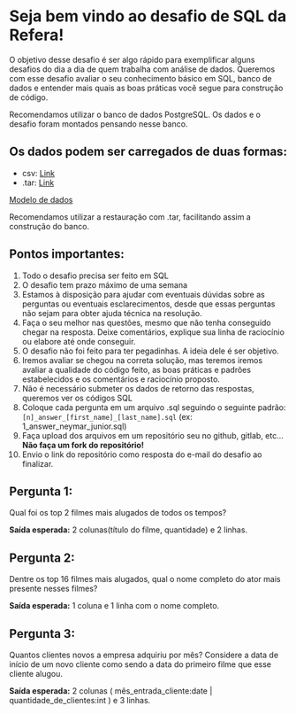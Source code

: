 # Seja bem vindo ao desafio de SQL da Refera!

O objetivo desse desafio é ser algo rápido para exemplificar alguns desafios do dia a dia de quem trabalha com análise de dados. Queremos com esse desafio avaliar o seu conhecimento básico em SQL, banco de dados e entender mais quais as boas práticas você segue para construção de código.

Recomendamos utilizar o banco de dados PostgreSQL. Os dados e o desafio foram montados pensando nesse banco.

## Os dados podem ser carregados de duas formas:
* csv: [Link](https://drive.google.com/file/d/1NbCcMPwUBAXiC8rIxz_oxFtMHE4hR39L/view?usp=sharing)
* .tar: [Link](https://drive.google.com/file/d/1MjoGGK9WUek_QEwEqBFPjAYZNcCe7cGn/view?usp=sharing)

[Modelo de dados](https://www.postgresqltutorial.com/postgresql-getting-started/postgresql-sample-database/)

Recomendamos utilizar a restauração com .tar, facilitando assim a construção do banco.

## Pontos importantes:
1. Todo o desafio precisa ser feito em SQL
2. O desafio tem prazo máximo de uma semana
3. Estamos à disposição para ajudar com eventuais dúvidas sobre as perguntas ou eventuais esclarecimentos, desde que essas perguntas não sejam para obter ajuda técnica na resolução.
4. Faça o seu melhor nas questões, mesmo que não tenha conseguido chegar na resposta. Deixe comentários, explique sua linha de raciocínio ou elabore até onde conseguir.
5. O desafio não foi feito para ter pegadinhas. A ideia dele é ser objetivo.
6. Iremos avaliar se chegou na correta solução, mas teremos iremos avaliar a qualidade do código feito, as boas práticas e padrões estabelecidos e os comentários e raciocínio proposto.
7. Não é necessário submeter os dados de retorno das respostas, queremos ver os códigos SQL
8. Coloque cada pergunta em um arquivo .sql seguindo o seguinte padrão: 
```[n]_answer_[first_name]_[last_name].sql``` (ex: 1_answer_neymar_junior.sql)
9. Faça upload dos arquivos em um repositório seu no github, gitlab, etc... **Não faça um fork do repositório!**
10. Envio o link do repositório como resposta do e-mail do desafio ao finalizar.

## Pergunta 1:
Qual foi os top 2 filmes mais alugados de todos os tempos?

**Saída esperada:** 2 colunas(título do filme, quantidade) e 2 linhas.

## Pergunta 2:
Dentre os top 16 filmes mais alugados, qual o nome completo do ator mais presente nesses filmes?

**Saída esperada:** 1 coluna e 1 linha com o nome completo.

## Pergunta 3:
Quantos clientes novos a empresa adquiriu por mês? Considere a data de início de um novo cliente como sendo a data do primeiro filme que esse cliente alugou.

**Saída esperada:** 2 colunas ( mês_entrada_cliente:date | quantidade_de_clientes:int ) e 3 linhas.




